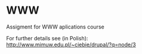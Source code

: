 WWW
===

Assigment for WWW aplications course

For further details see (in Polish):
http://www.mimuw.edu.pl/~ciebie/drupal/?q=node/3
